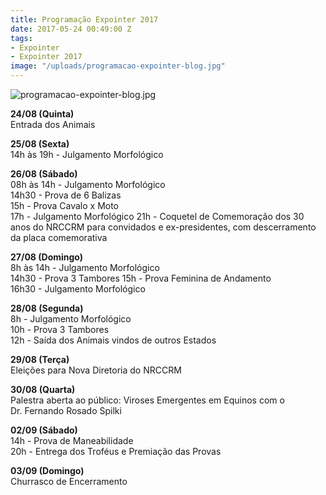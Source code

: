 ```yaml
---
title: Programação Expointer 2017
date: 2017-05-24 00:49:00 Z
tags:
- Expointer
- Expointer 2017
image: "/uploads/programacao-expointer-blog.jpg"
---
```


![programacao-expointer-blog.jpg](/uploads/programacao-expointer-blog.jpg)

**24/08 (Quinta)**  
Entrada dos Animais

**25/08 (Sexta)**  
14h às 19h - Julgamento Morfológico  

**26/08 (Sábado)**  
08h às 14h - Julgamento Morfológico  
14h30 - Prova de 6 Balizas  
15h - Prova Cavalo x Moto  
17h - Julgamento Morfológico 
21h - Coquetel de Comemoração dos 30 anos do NRCCRM para convidados e ex-presidentes, com descerramento da placa comemorativa  

**27/08 (Domingo)**  
8h às 14h - Julgamento Morfológico  
14h30 - Prova 3 Tambores 
15h - Prova Feminina de Andamento  
16h30 - Julgamento Morfológico  

**28/08 (Segunda)**  
8h - Julgamento Morfológico  
10h - Prova 3 Tambores  
12h - Saída dos Animais vindos de outros Estados  

**29/08 (Terça)**  
Eleições para Nova Diretoria do NRCCRM  

**30/08 (Quarta)**  
Palestra aberta ao público: Viroses Emergentes em Equinos com o   
Dr. Fernando Rosado Spilki  

**02/09 (Sábado)**  
14h - Prova de Maneabilidade  
20h - Entrega dos Troféus e Premiação das Provas  

**03/09 (Domingo)**  
Churrasco de Encerramento  
